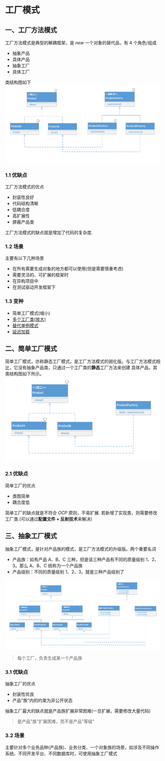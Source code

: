 # 工厂模式
## 一、工厂方法模式
工厂方法模式是典型的解耦框架，是 *new* 一个对象的替代品，有 4 个角色/组成
* 抽象产品
* 具体产品
* 抽象工厂
* 具体工厂

类结构图如下  
![工厂模式类图](../../../../../resources/imgs/工厂方法模式.png)
 
### 1.1 优缺点
工厂方法模式的优点
* 封装性良好
* 代码结构清晰
* 低耦合度
* 高扩展性
* 屏蔽产品类

工厂方法模式的缺点就是增加了代码的复杂度.

### 1.2 场景
主要有以下几种场景
* 在所有需要生成对象的地方都可以使用(但是需要慎重考虑)
* 需要灵活的、可扩展的框架时
* 在异构项目中
* 在测试驱动开发框架下

### 1.3 变种
* 简单工厂模式(缩小)
* [多个工厂类(放大)](factorymethod/sample/fruitfix/AbstractFruitFactory.java)
* [替代单例模式](factorymethod/sample/singleton/EmperorFactory.java)
* [延迟加载](factorymethod/sample/product/ProductFactory.java)

## 二、简单工厂模式
简单工厂模式，亦称静态工厂模式，是工厂方法模式的弱化版。与工厂方法模式相比，它没有抽象产品类，只通过一个工厂类的**静态**工厂方法来创建
具体产品，其类结构图如下所示。  
![简单工厂模式类图](../../../../../resources/imgs/简单工厂模式.png)

### 2.1 优缺点
简单工厂的优点
* 类图简单
* 耦合度低

简单工厂的缺点就是不符合 *OCP* 原则，不易扩展. 若新增了实现类，则需要修改工厂类.(可以通过**配置文件 + 反射技术**来解决)

## 三、抽象工厂模式
抽象工厂模式，是针对产品族的模式，是工厂方法模式的升级版。两个重要名词
* 产品族：如有产品 A、B、C 三种，但是该三种产品有不同的质量级别 1、2、3。那么 A、B、C 统称为一个产品族
* 产品级别：不同的质量级别 1、2、3，就是三种产品级别了

![抽象工厂模式类图](../../../../../resources/imgs/抽象工厂模式.png)
> 每个工厂，负责生成某一个产品族

### 3.1 优缺点
抽象工厂的优点
* 封装性优良
* 产品"族"内的约束为非公开状态

抽象工厂最大的缺点就是产品族扩展非常困难(一旦扩展，需要修改大量代码)
> 是产品"族"扩展困难，而不是产品"等级"

### 3.2 场景
主要针对多个业务品种(产品族)、业务分类、一个对象族的场景，如涉及不同操作系统、不同开发平台、不同数据库时，可使用抽象工厂模式